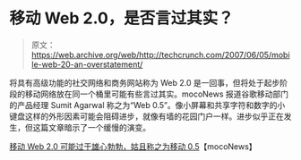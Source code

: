# 移动 Web 2.0，是否言过其实？

> 原文：<https://web.archive.org/web/http://techcrunch.com/2007/06/05/mobile-web-20-an-overstatement/>

将具有高级功能的社交网络和商务网站称为 Web 2.0 是一回事，但将处于起步阶段的移动网络放在同一个桶里可能有些言过其实。mocoNews 报道谷歌移动部门的产品经理 Sumit Agarwal 称之为“Web 0.5”。像小屏幕和共享字符和数字的小键盘这样的外形因素可能会阻碍进步，就像有墙的花园门户一样。进步似乎正在发生，但这篇文章暗示了一个缓慢的演变。

[移动 Web 2.0 可能过于雄心勃勃，姑且称之为移动 0.5](https://web.archive.org/web/20131123222004/http://www.moconews.net/entry/419-mobile-web-20-may-be-too-ambitious-more-like-mobile-05/)【mocoNews】